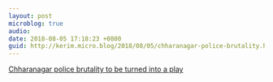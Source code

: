 ```yaml
---
layout: post
microblog: true
audio: 
date: 2018-08-05 17:18:23 +0800
guid: http://kerim.micro.blog/2018/08/05/chharanagar-police-brutality.html
---
```

[Chharanagar police brutality to be turned into a play](https://mumbaimirror.indiatimes.com/others/sunday-read/that-night-of-26-july/articleshow/65275853.cms)
